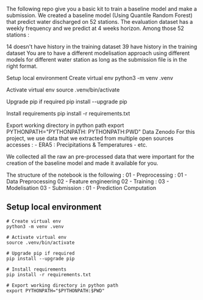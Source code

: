 The following repo give you a basic kit to train a baseline model and make a submission. We created a baseline model (Using Quantile Random Forest) that predict water discharged on 52 stations. The evaluation dataset has a weekly frequency and we predict at 4 weeks horizon. Among those 52 stations :

14 doesn't have history in the training dataset
39 have history in the training dataset
You are to have a different modelisation approach using different models for different water station as long as the submission file is in the right format.

Setup local environment
Create virtual env python3 -m venv .venv

Activate virtual env source .venv/bin/activate

Upgrade pip if required pip install --upgrade pip

Install requirements pip install -r requirements.txt

Export working directory in python path export PYTHONPATH="PYTHONPATH:
PYTHONPATH:PWD" Data Zenodo For this project, we use data that we extracted from multiple open sources accesses : - ERA5 : Precipitations & Temperatures - etc.

We collected all the raw an pre-processed data that were important for the creation of the baseline model and made it available for you.

The structure of the notebook is the following :
01 - Preprocessing :
             01 - Data Preprocessing
             02 - Feature engineering
02 - Training :
              03 - Modelisation
03 - Submission :
              01 - Prediction Computation


## Setup local environment

``` shell
# Create virtual env
python3 -m venv .venv

# Activate virtual env
source .venv/bin/activate

# Upgrade pip if required
pip install --upgrade pip

# Install requirements
pip install -r requirements.txt

# Export working directory in python path
export PYTHONPATH="$PYTHONPATH:$PWD"
```